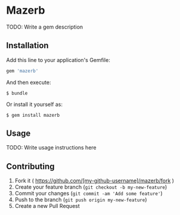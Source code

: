 # Mazerb

TODO: Write a gem description

## Installation

Add this line to your application's Gemfile:

```ruby
gem 'mazerb'
```

And then execute:

    $ bundle

Or install it yourself as:

    $ gem install mazerb

## Usage

TODO: Write usage instructions here

## Contributing

1. Fork it ( https://github.com/[my-github-username]/mazerb/fork )
2. Create your feature branch (`git checkout -b my-new-feature`)
3. Commit your changes (`git commit -am 'Add some feature'`)
4. Push to the branch (`git push origin my-new-feature`)
5. Create a new Pull Request
